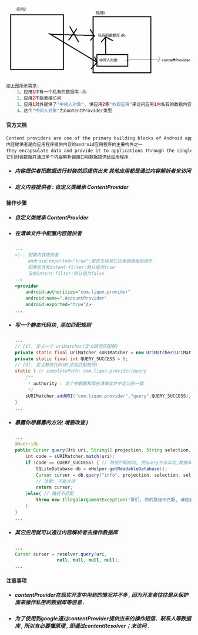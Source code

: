 ![](/assets/内容提供者原理.png)

```java
如上图所示需求:
    1、应用1中有一个私有的数据库.db
    2、应用2不能直接访问
    3、应用1对外提供了"中间人对象", 供应用2等"外部应用"来访问应用1内私有的数据内容
    4、这个"中间人对象"为ContentProvider类型
```

#### 官方文档

```java
Content providers are one of the primary building blocks of Android applications, providing content to applications. 
内容提供者是向应用程序提供内容的android应用程序的主要构件之一
They encapsulate data and provide it to applications through the single ContentResolver interface. 
它们封装数据并通过单个内容解析器接口将数据提供给应用程序.
```

* ##### 内容提供者把数据进行封装然后提供出来 其他应用都是通过内容解析者来访问
* ##### 定义内容提供者 : 自定义类继承 ContentProvider

#### 操作步骤

* ##### 自定义类继承 ContentProvider
* ##### 在清单文件中配置内容提供者

  ```xml
  ...
  <!-- 配置内容提供者
       android:exported="true":是否支持其它应用调用当前组件
       如果包含有intent-filter:默认值为true
       没有intent-filter:默认值为false
  -->
  <provider
      android:authorities="com.liqun.provider"
      android:name=".AccountProvider"
      android:exported="true"/>
  ...
  ```
* ##### 写一个静态代码块 , 添加匹配规则

  ```java
  ...
  // [1]. 定义一个 uriMatcher(定义路径匹配器)
  private static final UriMatcher sURIMatcher = new UriMatcher(UriMatcher.NO_MATCH);
  private static final int QUERY_SUCCESS = 0;
  // [2]. 定义静态代码块(添加匹配规则)
  static { // completePath: com.liqun.provider/query
      /**
       * authority : 这个参数要和我在清单文件中定义的一致
       */
      sURIMatcher.addURI("com.liqun.provider","query",QUERY_SUCCESS);
  }
  ...
  ```
* ##### 暴露你想暴露的方法\( 增删改查 \)

  ```java
  ...
  @Override
  public Cursor query(Uri uri, String[] projection, String selection, String[] selectionArgs, String sortOrder) {
      int code = sURIMatcher.match(uri);
      if (code == QUERY_SUCCESS) { // 路径匹配成功, 把query方法实现,数据库的查询方法,对数据库进行查询的操作,必须得获得sqliteDatabase对象
          SQLiteDatabase db = mHelper.getReadableDatabase();
          Cursor cursor = db.query("info", projection, selection, selectionArgs, null, null, sortOrder);
          // 注意: 不能关闭
          return cursor;
      }else{ // 路径不匹配
          throw new IllegalArgumentException("哥们, 你的路径不匹配, 请检查路径 . . .");
      }
  }
  ...
  ```
* ##### 其它应用就可以通过内容解析者去操作数据库

  ```java
  ...
  Cursor cursor = resolver.query(uri,
                  null, null, null, null);
  ...
  ```

#### 注意事项

* ##### contentProvider在现实开发中用到的情况并不多 , 因为开发者往往是从保护面来操作私密的数据库等信息 .
* ##### 为了使用到google通过contentProvider提供出来的操作短信、联系人等数据库 , 所以有必要懂原理 , 即通过contentResolver；来访问 .



